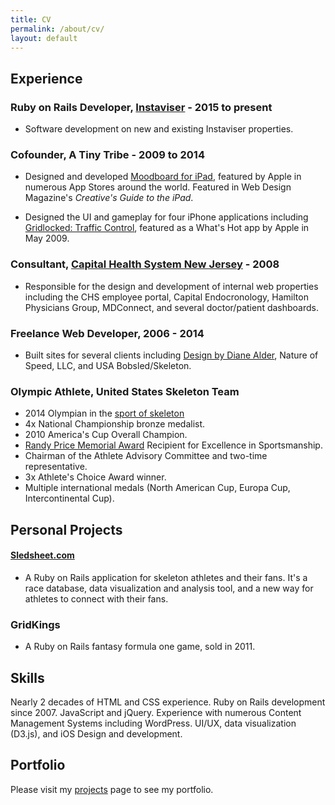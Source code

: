 ```yaml
---
title: CV
permalink: /about/cv/
layout: default
---
```


## Experience

### Ruby on Rails Developer, [Instaviser](http://www.instaviser.com) - 2015 to present
* Software development on new and existing Instaviser properties.

### Cofounder, A Tiny Tribe - 2009 to 2014
* Designed and developed [Moodboard for iPad](), featured by Apple in numerous App Stores around the world. Featured in Web Design Magazine's *Creative's Guide to the iPad*.

* Designed the UI and gameplay for four iPhone applications including [Gridlocked: Traffic Control](), featured as a What's Hot app by Apple in May 2009.

### Consultant, [Capital Health System New Jersey]() - 2008
* Responsible for the design and development of internal web properties including the CHS employee portal, Capital Endocronology, Hamilton Physicians Group, MDConnect, and several doctor/patient dashboards.

### Freelance Web Developer, 2006 - 2014
* Built sites for several clients including [Design by Diane Alder](http://www.designbydianealder.com), Nature of Speed, LLC, and USA Bobsled/Skeleton.

### Olympic Athlete, United States Skeleton Team
* 2014 Olympian in the [sport of skeleton](/skeleton)
* 4x National Championship bronze medalist.
* 2010 America's Cup Overall Champion.
* [Randy Price Memorial Award](http://www.rpmfund.org) Recipient for Excellence in Sportsmanship.
* Chairman of the Athlete Advisory Committee and two-time representative.
* 3x Athlete's Choice Award winner.
* Multiple international medals (North American Cup, Europa Cup, Intercontinental Cup).

## Personal Projects
#### [Sledsheet.com](http://www.sledsheet.com)
* A Ruby on Rails application for skeleton athletes and their fans. It's a race database, data visualization and analysis tool, and a new way for athletes to connect with their fans.  

### GridKings
* A Ruby on Rails fantasy formula one game, sold in 2011.

## Skills
Nearly 2 decades of HTML and CSS experience. Ruby on Rails development since 2007. JavaScript and jQuery. Experience with numerous Content Management Systems including WordPress. UI/UX, data visualization (D3.js), and iOS Design and development.

## Portfolio
 Please visit my [projects](/projects) page to see my portfolio.

